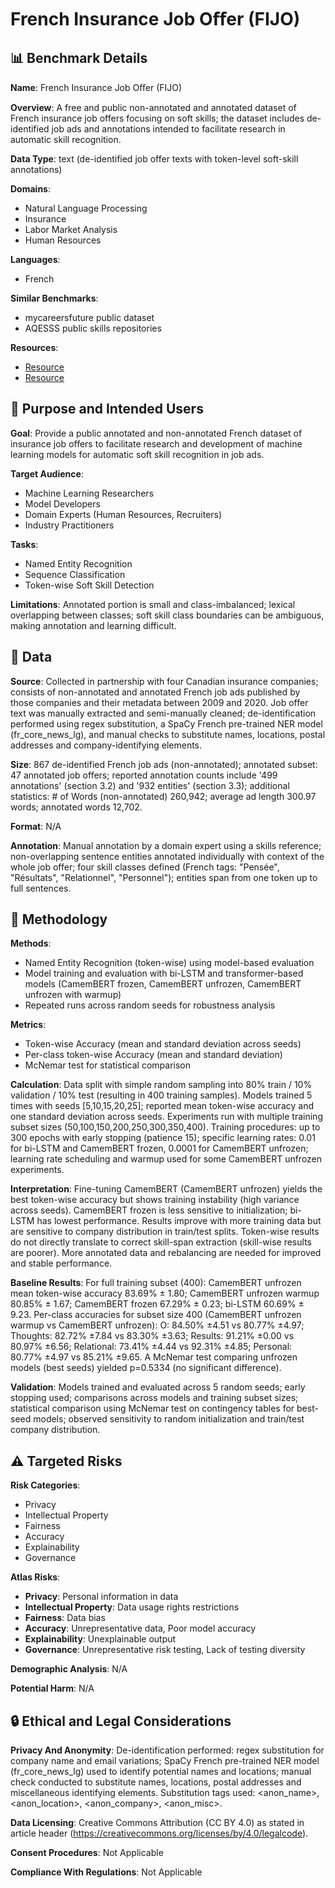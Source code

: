 # French Insurance Job Oﬀer (FIJO)

## 📊 Benchmark Details

**Name**: French Insurance Job Oﬀer (FIJO)

**Overview**: A free and public non-annotated and annotated dataset of French insurance job offers focusing on soft skills; the dataset includes de-identified job ads and annotations intended to facilitate research in automatic skill recognition.

**Data Type**: text (de-identified job offer texts with token-level soft-skill annotations)

**Domains**:
- Natural Language Processing
- Insurance
- Labor Market Analysis
- Human Resources

**Languages**:
- French

**Similar Benchmarks**:
- mycareersfuture public dataset
- AQESSS public skills repositories

**Resources**:
- [Resource](https://arxiv.org/abs/2204.05208)
- [Resource](https://creativecommons.org/licenses/by/4.0/legalcode)

## 🎯 Purpose and Intended Users

**Goal**: Provide a public annotated and non-annotated French dataset of insurance job offers to facilitate research and development of machine learning models for automatic soft skill recognition in job ads.

**Target Audience**:
- Machine Learning Researchers
- Model Developers
- Domain Experts (Human Resources, Recruiters)
- Industry Practitioners

**Tasks**:
- Named Entity Recognition
- Sequence Classification
- Token-wise Soft Skill Detection

**Limitations**: Annotated portion is small and class-imbalanced; lexical overlapping between classes; soft skill class boundaries can be ambiguous, making annotation and learning difficult.

## 💾 Data

**Source**: Collected in partnership with four Canadian insurance companies; consists of non-annotated and annotated French job ads published by those companies and their metadata between 2009 and 2020. Job offer text was manually extracted and semi-manually cleaned; de-identification performed using regex substitution, a SpaCy French pre-trained NER model (fr_core_news_lg), and manual checks to substitute names, locations, postal addresses and company-identifying elements.

**Size**: 867 de-identified French job ads (non-annotated); annotated subset: 47 annotated job offers; reported annotation counts include '499 annotations' (section 3.2) and '932 entities' (section 3.3); additional statistics: # of Words (non-annotated) 260,942; average ad length 300.97 words; annotated words 12,702.

**Format**: N/A

**Annotation**: Manual annotation by a domain expert using a skills reference; non-overlapping sentence entities annotated individually with context of the whole job offer; four skill classes defined (French tags: "Pensée", "Résultats", "Relationnel", "Personnel"); entities span from one token up to full sentences.

## 🔬 Methodology

**Methods**:
- Named Entity Recognition (token-wise) using model-based evaluation
- Model training and evaluation with bi-LSTM and transformer-based models (CamemBERT frozen, CamemBERT unfrozen, CamemBERT unfrozen with warmup)
- Repeated runs across random seeds for robustness analysis

**Metrics**:
- Token-wise Accuracy (mean and standard deviation across seeds)
- Per-class token-wise Accuracy (mean and standard deviation)
- McNemar test for statistical comparison

**Calculation**: Data split with simple random sampling into 80% train / 10% validation / 10% test (resulting in 400 training samples). Models trained 5 times with seeds [5,10,15,20,25]; reported mean token-wise accuracy and one standard deviation across seeds. Experiments run with multiple training subset sizes (50,100,150,200,250,300,350,400). Training procedures: up to 300 epochs with early stopping (patience 15); specific learning rates: 0.01 for bi-LSTM and CamemBERT frozen, 0.0001 for CamemBERT unfrozen; learning rate scheduling and warmup used for some CamemBERT unfrozen experiments.

**Interpretation**: Fine-tuning CamemBERT (CamemBERT unfrozen) yields the best token-wise accuracy but shows training instability (high variance across seeds). CamemBERT frozen is less sensitive to initialization; bi-LSTM has lowest performance. Results improve with more training data but are sensitive to company distribution in train/test splits. Token-wise results do not directly translate to correct skill-span extraction (skill-wise results are poorer). More annotated data and rebalancing are needed for improved and stable performance.

**Baseline Results**: For full training subset (400): CamemBERT unfrozen mean token-wise accuracy 83.69% ± 1.80; CamemBERT unfrozen warmup 80.85% ± 1.67; CamemBERT frozen 67.29% ± 0.23; bi-LSTM 60.69% ± 9.23. Per-class accuracies for subset size 400 (CamemBERT unfrozen warmup vs CamemBERT unfrozen): O: 84.50% ±4.51 vs 80.77% ±4.97; Thoughts: 82.72% ±7.84 vs 83.30% ±3.63; Results: 91.21% ±0.00 vs 80.97% ±6.56; Relational: 73.41% ±4.44 vs 92.31% ±4.85; Personal: 80.77% ±4.97 vs 85.21% ±9.65. A McNemar test comparing unfrozen models (best seeds) yielded p=0.5334 (no significant difference).

**Validation**: Models trained and evaluated across 5 random seeds; early stopping used; comparisons across models and training subset sizes; statistical comparison using McNemar test on contingency tables for best-seed models; observed sensitivity to random initialization and train/test company distribution.

## ⚠️ Targeted Risks

**Risk Categories**:
- Privacy
- Intellectual Property
- Fairness
- Accuracy
- Explainability
- Governance

**Atlas Risks**:
- **Privacy**: Personal information in data
- **Intellectual Property**: Data usage rights restrictions
- **Fairness**: Data bias
- **Accuracy**: Unrepresentative data, Poor model accuracy
- **Explainability**: Unexplainable output
- **Governance**: Unrepresentative risk testing, Lack of testing diversity

**Demographic Analysis**: N/A

**Potential Harm**: N/A

## 🔒 Ethical and Legal Considerations

**Privacy And Anonymity**: De-identification performed: regex substitution for company name and email variations; SpaCy French pre-trained NER model (fr_core_news_lg) used to identify potential names and locations; manual check conducted to substitute names, locations, postal addresses and miscellaneous identifying elements. Substitution tags used: <anon_name>, <anon_location>, <anon_company>, <anon_misc>.

**Data Licensing**: Creative Commons Attribution (CC BY 4.0) as stated in article header (https://creativecommons.org/licenses/by/4.0/legalcode).

**Consent Procedures**: Not Applicable

**Compliance With Regulations**: Not Applicable
